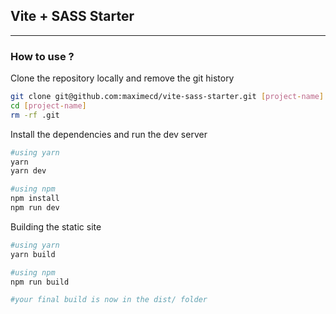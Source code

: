 ## Vite + SASS Starter
----

### How to use ?

Clone the repository locally and remove the git history
```bash
git clone git@github.com:maximecd/vite-sass-starter.git [project-name]
cd [project-name]
rm -rf .git
```

Install the dependencies and run the dev server
```bash
#using yarn
yarn
yarn dev

#using npm
npm install
npm run dev
```

Building the static site
```bash
#using yarn
yarn build

#using npm
npm run build

#your final build is now in the dist/ folder
```